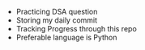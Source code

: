 - Practicing DSA question
- Storing my daily commit
- Tracking Progress through this repo
- Preferable language is Python

